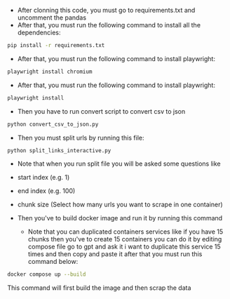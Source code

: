 - After clonning this code, you must go to requirements.txt and uncomment the pandas
- After that, you must run the following command to install all the dependencies:

```bash
pip install -r requirements.txt
```

- After that, you must run the following command to install playwright:

```bash
playwright install chromium
```

- After that, you must run the following command to install playwright:

```bash
playwright install
```

- Then you have to run convert script to convert csv to json

```bash
python convert_csv_to_json.py
```

- Then you must split urls by running this file:

```bash
python split_links_interactive.py
```

- Note that when you run split file you will be asked some questions like
- start index (e.g. 1)
- end index (e.g. 100)
- chunk size (Select how many urls you want to scrape in one container)

- Then you've to build docker image and run it by running this command
  - Note that you can duplicated containers services like if you have 15 chunks then you've to create 15 containers you can do it by editing compose file go to gpt and ask it i want to duplicate this service 15 times and then copy and paste it after that you must run this command below:

```bash
docker compose up --build
```

This command will first build the image and then scrap the data
